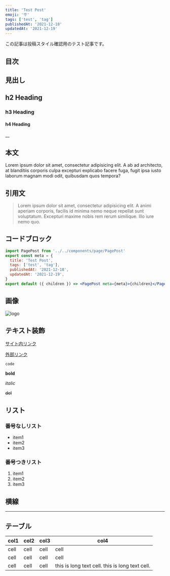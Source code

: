 ```yaml
---
title: 'Test Post'
emoji: '🪧'
tags: ['test', 'tag']
publishedAt: '2021-12-18'
updatedAt: '2021-12-19'
---
```


この記事は投稿スタイル確認用のテスト記事です。

## 目次

## 見出し

## h2 Heading

### h3 Heading

#### h4 Heading

\_\_

## 本文

Lorem ipsum dolor sit amet, consectetur adipisicing elit. A ab ad architecto, at blanditiis corporis culpa excepturi explicabo facere fuga, fugit ipsa iusto laborum magnam modi odit, quibusdam quos tempora?

## 引用文

> Lorem ipsum dolor sit amet, consectetur adipisicing elit. A animi aperiam corporis, facilis id minima nemo neque repellat sunt voluptatum. Excepturi maxime nobis rem rerum similique. Illo iure nemo quo.

## コードブロック

```jsx
import PagePost from '../../components/page/PagePost'
export const meta = {
  title: 'Test Post',
  tags: ['test', 'tag'],
  publishedAt: '2021-12-18',
  updatedAt: '2021-12-19',
}
export default ({ children }) => <PagePost meta={meta}>{children}</PagePost>
```

## 画像

![logo](/images/logo/dinosaur_record_rectangle.svg 'dinosaur')

## テキスト装飾

[サイト内リンク](/about)

[外部リンク](https://google.com)

`code`

**bold**

_italic_

~~del~~

## リスト

### 番号なしリスト

- item1
- item2
- item3

### 番号つきリスト

1. item1
2. item2
3. item3

## 横線

<hr />

## テーブル

| col1 | col2 | col3 | col4                                            |
| ---- | ---- | ---- | ----------------------------------------------- |
| cell | cell | cell | cell                                            |
| cell | cell | cell | cell                                            |
| cell | cell | cell | this is long text cell. this is long text cell. |
